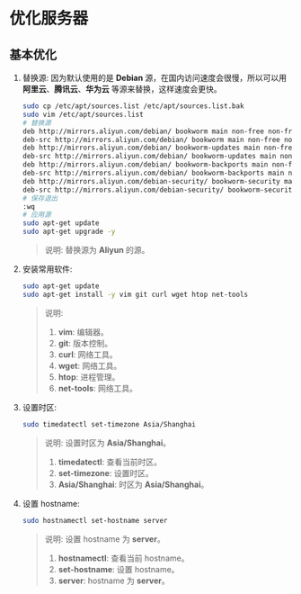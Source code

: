 # 优化服务器

## 基本优化
1. 替换源:
因为默认使用的是 **Debian** 源，在国内访问速度会很慢，所以可以用 **阿里云**、**腾讯云**、**华为云** 等源来替换，这样速度会更快。
    ```bash
    sudo cp /etc/apt/sources.list /etc/apt/sources.list.bak
    sudo vim /etc/apt/sources.list
    # 替换源
    deb http://mirrors.aliyun.com/debian/ bookworm main non-free non-free-firmware contrib
    deb-src http://mirrors.aliyun.com/debian/ bookworm main non-free non-free-firmware contrib
    deb http://mirrors.aliyun.com/debian/ bookworm-updates main non-free non-free-firmware contrib
    deb-src http://mirrors.aliyun.com/debian/ bookworm-updates main non-free non-free-firmware contrib
    deb http://mirrors.aliyun.com/debian/ bookworm-backports main non-free non-free-firmware contrib
    deb-src http://mirrors.aliyun.com/debian/ bookworm-backports main non-free non-free-firmware contrib
    deb http://mirrors.aliyun.com/debian-security/ bookworm-security main non-free contrib
    deb-src http://mirrors.aliyun.com/debian-security/ bookworm-security main non-free contrib
    # 保存退出
    :wq
    # 应用源
    sudo apt-get update
    sudo apt-get upgrade -y
    ```
    > 说明: 替换源为 **Aliyun** 的源。

2. 安装常用软件:
    ```bash
    sudo apt-get update
    sudo apt-get install -y vim git curl wget htop net-tools
    ```
    > 说明:
    > 1. **vim**: 编辑器。
    > 2. **git**: 版本控制。
    > 3. **curl**: 网络工具。
    > 4. **wget**: 网络工具。
    > 5. **htop**: 进程管理。
    > 6. **net-tools**: 网络工具。

3. 设置时区:
    ```bash
    sudo timedatectl set-timezone Asia/Shanghai
    ```
    > 说明: 设置时区为 **Asia/Shanghai**。
    > 1. **timedatectl**: 查看当前时区。
    > 2. **set-timezone**: 设置时区。
    > 3. **Asia/Shanghai**: 时区为 **Asia/Shanghai**。

4. 设置 hostname:
    ```bash
    sudo hostnamectl set-hostname server
    ```
    > 说明: 设置 hostname 为 **server**。
    > 1. **hostnamectl**: 查看当前 hostname。
    > 2. **set-hostname**: 设置 hostname。
    > 3. **server**: hostname 为 **server**。

